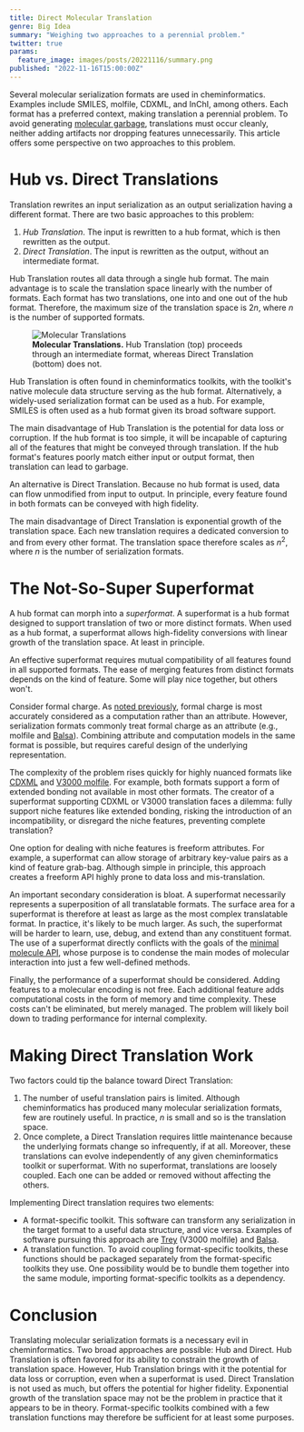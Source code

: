 ```yaml
---
title: Direct Molecular Translation
genre: Big Idea
summary: "Weighing two approaches to a perennial problem."
twitter: true
params:
  feature_image: images/posts/20221116/summary.png
published: "2022-11-16T15:00:00Z"
---
```


Several molecular serialization formats are used in cheminformatics. Examples include SMILES, molfile, CDXML, and InChI, among others. Each format has a preferred context, making translation a perennial problem. To avoid generating [molecular garbage](/articles/2020/07/27/a-guide-to-molecular-standardization/), translations must occur cleanly, neither adding artifacts nor dropping features unnecessarily. This article offers some perspective on two approaches to this problem.

# Hub vs. Direct Translations

Translation rewrites an input serialization as an output serialization having a different format. There are two basic approaches to this problem:

1. *Hub Translation*. The input is rewritten to a hub format, which is then rewritten as the output.
2. *Direct Translation*. The input is rewritten as the output, without an intermediate format.

Hub Translation routes all data through a single hub format. The main advantage is to scale the translation space linearly with the number of formats. Each format has two translations, one into and one out of the hub format. Therefore, the maximum size of the translation space is 2*n*, where *n* is the number of supported formats.

<figure>
  <img alt="Molecular Translations" src="/images/posts/20221116/molecular-translations.png">
  <figcaption>
    <strong>Molecular Translations.</strong> Hub Translation (top) proceeds through an intermediate format, whereas Direct Translation (bottom) does not.
  </figcaption>
</figure>

Hub Translation is often found in cheminformatics toolkits, with the toolkit's native molecule data structure serving as the hub format. Alternatively, a widely-used serialization format can be used as a hub. For example, SMILES is often used as a hub format given its broad software support.

The main disadvantage of Hub Translation is the potential for data loss or corruption. If the hub format is too simple, it will be incapable of capturing all of the features that might be conveyed through translation. If the hub format's features poorly match either input or output format, then translation can lead to garbage.

An alternative is Direct Translation. Because no hub format is used, data can flow unmodified from input to output. In principle, every feature found in both formats can be conveyed with high fidelity.

The main disadvantage of Direct Translation is exponential growth of the translation space. Each new translation requires a dedicated conversion to and from every other format. The translation space therefore scales as *n*<sup>2</sup>, where *n* is the number of serialization formats.

# The Not-So-Super Superformat

A hub format can morph into a *superformat*. A superformat is a hub format designed to support translation of two or more distinct formats. When used as a hub format, a superformat allows high-fidelity conversions with linear growth of the translation space. At least in principle.

An effective superformat requires mutual compatibility of all features found in all supported formats. The ease of merging features from distinct formats depends on the kind of feature. Some will play nice together, but others won't.

Consider formal charge. As [noted previously](/articles/2020/03/16/formal-charge-and-bond-order-are-side-effects/), formal charge is most accurately considered as a computation rather than an attribute. However, serialization formats commonly treat formal charge as an attribute (e.g., molfile and [Balsa](https://doi.org/10.26434/chemrxiv-2022-01ltp)). Combining attribute and computation models in the same format is possible, but requires careful design of the underlying representation.

The complexity of the problem rises quickly for highly nuanced formats like [CDXML](/articles/2021/04/07/an-introduction-to-the-chemdraw-cdxml-format/) and [V3000 molfile](/articles/2021/11/17/ten-reasons-to-adopt-the-v3000-molfile-format/). For example, both formats support a form of extended bonding not available in most other formats. The creator of a superformat supporting CDXML or V3000 translation faces a dilemma: fully support niche features like extended bonding, risking the introduction of an incompatibility, or disregard the niche features, preventing complete translation?

One option for dealing with niche features is freeform attributes. For example, a superformat can allow storage of arbitrary key-value pairs as a kind of feature grab-bag. Although simple in principle, this approach creates a freeform API highly prone to data loss and mis-translation.

An important secondary consideration is bloat. A superformat necessarily represents a superposition of all translatable formats. The surface area for a superformat is therefore at least as large as the most complex translatable format. In practice, it's likely to be much larger. As such, the superformat will be harder to learn, use, debug, and extend than any constituent format. The use of a superformat directly conflicts with the goals of the [minimal molecule API](/articles/2020/04/06/a-minimal-molecule-api/), whose purpose is to condense the main modes of molecular interaction into just a few well-defined methods.

Finally, the performance of a superformat should be considered. Adding features to a molecular encoding is not free. Each additional feature adds computational costs in the form of memory and time complexity. These costs can't be eliminated, but merely managed. The problem will likely boil down to trading performance for internal complexity.

# Making Direct Translation Work

Two factors could tip the balance toward Direct Translation:

1. The number of useful translation pairs is limited. Although cheminformatics has produced many molecular serialization formats, few are routinely useful. In practice, *n* is small and so is the translation space.
2. Once complete, a Direct Translation requires little maintenance because the underlying formats change so infrequently, if at all. Moreover, these translations can evolve independently of any given cheminformatics toolkit or superformat. With no superformat, translations are loosely coupled. Each one can be added or removed without affecting the others.

Implementing Direct translation requires two elements:

- A format-specific toolkit. This software can transform any serialization in the target format to a useful data structure, and vice versa. Examples of software pursuing this approach are [Trey](/articles/2022/07/13/trey-a-toolkit-for-v3000-molfiles-and-rgfiles/) (V3000 molfile) and [Balsa](https://github.com/metamolecular/balsa).
- A translation function. To avoid coupling format-specific toolkits, these functions should be packaged separately from the format-specific toolkits they use. One possibility would be to bundle them together into the same module, importing format-specific toolkits as a dependency.

# Conclusion

Translating molecular serialization formats is a necessary evil in cheminformatics. Two broad approaches are possible: Hub and Direct. Hub Translation is often favored for its ability to constrain the growth of translation space. However, Hub Translation brings with it the potential for data loss or corruption, even when a superformat is used. Direct Translation is not used as much, but offers the potential for higher fidelity. Exponential growth of the translation space may not be the problem in practice that it appears to be in theory. Format-specific toolkits combined with a few translation functions may therefore be sufficient for at least some purposes.
